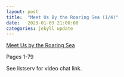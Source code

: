 ```yaml
---
layout: post
title:  "Meet Us By the Roaring Sea (1/4)"
date:   2023-01-09 21:00:00
categories: jekyll update
---
```


[Meet Us by the Roaring Sea](https://bookshop.org/p/books/meet-us-by-the-roaring-sea-akil-kumarasamy/18222498?aid=13448&ean=9780374177706&listref=civic-tech-book-club-reading-list)

Pages 1-79

See listserv for video chat link. 
